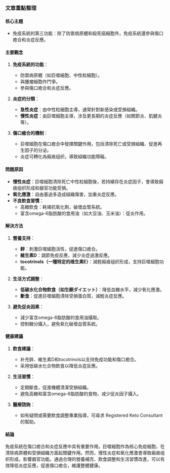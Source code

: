 ### 文章重點整理

#### 核心主題
- 免疫系統的第三功能：除了防禦病原體和殺死癌細胞外，免疫系統還參與傷口癒合和炎症反應。

#### 主要觀念
1. **免疫系統的功能**：
   - 防禦病原體（如巨噬細胞、中性粒細胞）。
   - 與腫瘤細胞作鬥爭。
   - 參與傷口癒合和炎症反應。

2. **炎症的分類**：
   - **急性炎症**：由中性粒細胞主導，通常針對新感染或受損組織。
   - **慢性炎症**：由巨噬細胞主導，涉及更長期的炎症反應（如關節炎、肌腱炎等）。

3. **傷口癒合的機制**：
   - 巨噬細胞在傷口癒合中發揮關鍵作用，包括清除死亡或受損組織、促進再生因子的分泌。
   - 炎症可轉化為瘢痕组织，導致組織功能障礙。

#### 問題原因
- **慢性炎症**：巨噬細胞清除死亡中性粒細胞後，若持續存在炎症因子，會導致瘢痕组织形成和器官功能受損。
- **氧化應激**：自由基過多造成組織傷害，加重炎症反應。
- **不良飲食習慣**：
  - 高糖飲食：耗竭抗氧化劑，破壞血管系統。
  - 富含omega-6脂肪酸的食用油（如大豆油、玉米油）：促炎作用。

#### 解決方法
1. **營養支持**：
   - **鋅**：刺激巨噬細胞活性，促進傷口癒合。
   - **維生素D**：調節免疫反應，減少炎症過激反應。
   - **tocotrinols（一種特定的维生素E）**：減輕瘢痕组织形成，支持巨噬細胞功能。

2. **生活方式調整**：
   - **低碳水化合物飲食（如生酮ダイエット）**：降低血糖水平，減少氧化應激。
   - **斷食**：促進巨噬細胞清除受損蛋白質，減輕炎症反應。

3. **避免促炎因素**：
   - 減少富含omega-6脂肪酸的食用油攝取。
   - 控制糖分攝入，避免氧化破壞血管系統。

#### 健康建議
1. **飲食建議**：
   - 补充鋅、維生素D和tocotrinols以支持免疫功能和傷口癒合。
   - 采用低碳水化合物飲食以降低炎症反應。

2. **生活習慣**：
   - 定期斷食，促進機體清潔受損組織。
   - 避免高糖和富含omega-6脂肪酸的食物，减少促炎因子攝入。

3. **醫療諮詢**：
   - 如有疑問或需要飲食調整專業指導，可尋求 Registered Keto Consultant 的幫助。

#### 結論
免疫系統在傷口癒合和炎症反應中具有重要作用。巨噬細胞作為核心免疫細胞，在清除病原體和受損組織方面起關鍵作用。然而，慢性炎症和氧化應激會導致瘢痕组织形成，影響器官功能。通過合理的營養補充、飲食調整和生活習慣改進，可以有效降低炎症反應，促進傷口癒合，維護整體健康。